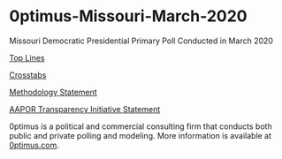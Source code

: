# 0ptimus-Missouri-March-2020
Missouri Democratic Presidential Primary Poll Conducted in March 2020

<a href="">Top Lines</a>

<a href="">Crosstabs</a>

<a href="">Methodology Statement</a>

<a href="">AAPOR Transparency Initiative Statement</a>

0ptimus is a political and commercial consulting firm that conducts both public and private polling and modeling. 
More information is available at <a href="https://www.0ptimus.com">0ptimus.com</a>.































